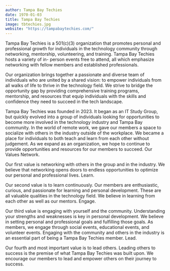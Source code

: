 ```yaml
---
author: Tampa Bay Techies
date: 1970-01-03
title: Tampa Bay Techies
image: tbtechies.jpg
website: "https://tampabaytechies.com/"
---
```


Tampa Bay Techies is a 501(c)(3) organization that promotes personal and professional growth for individuals in the technology community through networking, mentorship, volunteering, and training. Tampa Bay Techies hosts a variety of in- person events free to attend, all which emphasize networking with fellow members and established professionals. 

Our organization brings together a passionate and diverse team of individuals who are united by a shared vision: to empower individuals from all walks of life to thrive in the technology field. We strive to bridge the opportunity gap by providing comprehensive training programs, mentorship, and resources that equip individuals with the skills and confidence they need to succeed in the tech landscape.


Tampa Bay Techies was founded in 2023. It began as an IT Study Group, but quickly evolved into a group of individuals looking for opportunities to become more involved in the technology industry and Tampa Bay community. In the world of remote work, we gave our members a space to socialize with others in the industry outside of the workplace. We became a place for individuals to both teach and learn from each other without judgement. As we expand as an organization, we hope to continue to provide opportunities and resources for our members to succeed.
Our Values
Network.

Our first value is networking with others in the group and in the industry. We believe that networking opens doors to endless opportunities to optimize our personal and professional lives.
Learn.

Our second value is to learn continuously. Our members are enthusiastic, curious, and passionate for learning and personal development. These are all valuable qualities in the technology field. We believe in learning from each other as well as our mentors.
Engage.

Our third value is engaging with yourself and the community. Understanding your strengths and weaknesses is key in personal development. We believe in setting personal and professional goals and fulfilling those goals. As members, we engage through social events, educational events, and volunteer events. Engaging with the community and others in the industry is an essential part of being a Tampa Bay Techies member.
Lead.

Our fourth and most important value is to lead others. Leading others to success is the premise of what Tampa Bay Techies was built upon. We encourage our members to lead and empower others on their journey to success. 